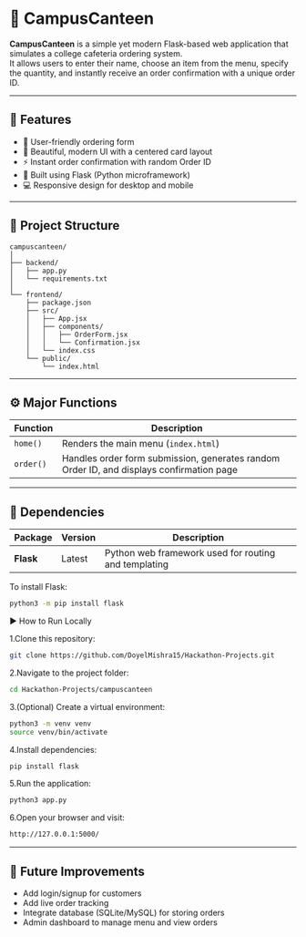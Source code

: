 # 🍔 CampusCanteen

**CampusCanteen** is a simple yet modern Flask-based web application that simulates a college cafeteria ordering system.  
It allows users to enter their name, choose an item from the menu, specify the quantity, and instantly receive an order confirmation with a unique order ID.

---

## 🚀 Features

- 🧾 User-friendly ordering form  
- 💅 Beautiful, modern UI with a centered card layout  
- ⚡ Instant order confirmation with random Order ID  
- 🧠 Built using Flask (Python microframework)  
- 💻 Responsive design for desktop and mobile  

---

## 🧩 Project Structure

```
campuscanteen/
│
├── backend/
│   ├── app.py
│   └── requirements.txt
│
└── frontend/
    ├── package.json
    ├── src/
    │   ├── App.jsx
    │   ├── components/
    │   │   ├── OrderForm.jsx
    │   │   └── Confirmation.jsx
    │   └── index.css
    └── public/
        └── index.html

```

---

## ⚙️ Major Functions

| Function | Description |
|-----------|--------------|
| `home()` | Renders the main menu (`index.html`) |
| `order()` | Handles order form submission, generates random Order ID, and displays confirmation page |

---

## 🧱 Dependencies

| Package | Version | Description |
|----------|----------|-------------|
| **Flask** | Latest | Python web framework used for routing and templating |

To install Flask:
```bash
python3 -m pip install flask
```
▶️ How to Run Locally

1.Clone this repository:
```bash
git clone https://github.com/DoyelMishra15/Hackathon-Projects.git
```

2.Navigate to the project folder:
```bash
cd Hackathon-Projects/campuscanteen
```

3.(Optional) Create a virtual environment:
```bash
python3 -m venv venv
source venv/bin/activate
```

4.Install dependencies:
```bash
pip install flask
```

5.Run the application:
```bash
python3 app.py
```

6.Open your browser and visit:
```bash
http://127.0.0.1:5000/
```

---

## 🧠 Future Improvements

 - Add login/signup for customers
 - Add live order tracking
 - Integrate database (SQLite/MySQL) for storing orders
 - Admin dashboard to manage menu and view orders
